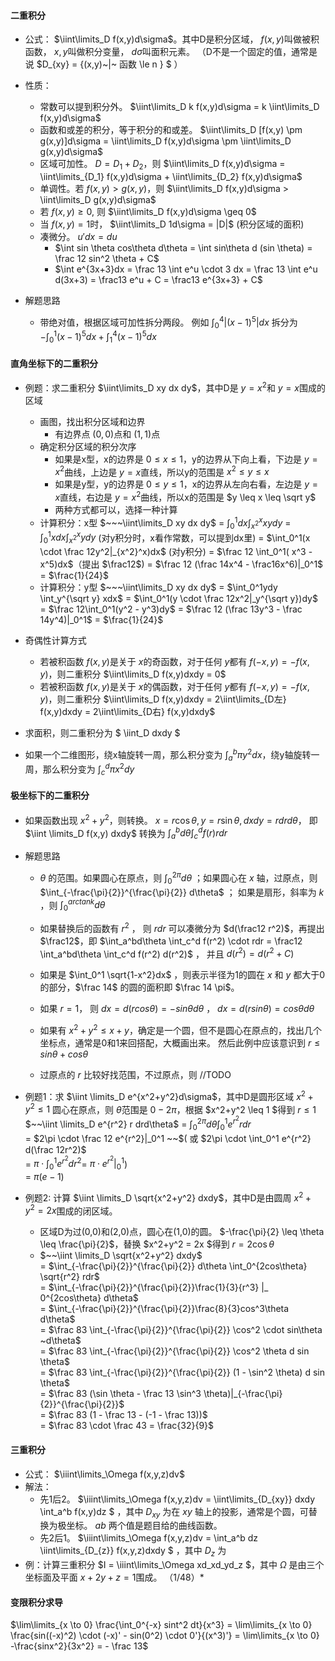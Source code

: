 
#### 二重积分
- 公式： $\iint\limits_D f(x,y)d\sigma$。其中D是积分区域， $f(x,y)$叫做被积函数， $x,y$叫做积分变量， $d\sigma$叫面积元素。  （D不是一个固定的值，通常是说 $D_{xy} = \{(x,y)~|~ 函数 \le n \} $ ）

- 性质：
  - 常数可以提到积分外。 $\iint\limits_D k f(x,y)d\sigma = k \iint\limits_D f(x,y)d\sigma$
  - 函数和或差的积分，等于积分的和或差。 $\iint\limits_D [f(x,y) \pm g(x,y)]d\sigma = \iint\limits_D f(x,y)d\sigma \pm \iint\limits_D g(x,y)d\sigma$
  - 区域可加性。 $D=D_1+D_2$，则 $\iint\limits_D f(x,y)d\sigma = \iint\limits_{D_1} f(x,y)d\sigma + \iint\limits_{D_2} f(x,y)d\sigma$
  - 单调性。若 $f(x,y)>g(x,y)$，则 $\iint\limits_D f(x,y)d\sigma > \iint\limits_D g(x,y)d\sigma$
  - 若 $f(x,y)\geq0$, 则 $\iint\limits_D f(x,y)d\sigma \geq 0$
  - 当 $f(x,y)=1$时， $\iint\limits_D 1d\sigma = |D|$ (积分区域的面积)
  - 凑微分。 $u'dx = du$
    - $\int sin \theta cos\theta d\theta =  \int sin\theta d (sin \theta) = \frac 12 sin^2 \theta + C$
    - $\int e^{3x+3}dx = \frac 13 \int e^u \cdot 3 dx = \frac 13 \int e^u d(3x+3) = \frac13 e^u + C = \frac13 e^{3x+3} + C$
  
- 解题思路

  - 带绝对值，根据区域可加性拆分两段。 例如 $\int_0^4 |(x-1)^5|dx$ 拆分为 $-\int_0^1(x-1)^5dx + \int_1^4(x-1)^5dx$
  
#### 直角坐标下的二重积分

- 例题：求二重积分 $\iint\limits_D xy dx dy$，其中D是 $y=x^2$和 $y=x$围成的区域
  - 画图，找出积分区域和边界
    - 有边界点 $(0,0)$点和 $(1,1)$点
  - 确定积分区域的积分次序
    - 如果是x型，x的边界是 $0 \leq x \leq 1$，y的边界从下向上看，下边是 $y=x^2$曲线，上边是 $y=x$直线，所以y的范围是 $x^2 \leq y \leq x$
    - 如果是y型，y的边界是 $0 \leq y \leq 1$，x的边界从左向右看，左边是 $y=x$直线，右边是 $y=x^2$曲线，所以x的范围是 $y \leq x \leq \sqrt y$
    - 两种方式都可以，选择一种计算
  - 计算积分：x型
      $~~~\iint\limits_D xy dx dy$
    = $\int_0^1dx \int_{x^2}^x xydy$
    = $\int_0^1xdx \int_{x^2}^x ydy$ (对y积分时，x看作常数，可以提到dx里)
    = $\int_0^1(x \cdot \frac 12y^2|_{x^2}^x)dx$ (对y积分)
    = $\frac 12 \int_0^1( x^3 - x^5)dx$（提出 $\frac12$)
    = $\frac 12 (\frac 14x^4 - \frac16x^6)|_0^1$
    = $\frac{1}{24}$
  - 计算积分：y型
      $~~~\iint\limits_D xy dx dy$
    = $\int_0^1ydy \int_y^{\sqrt y} xdx$
    = $\int_0^1(y \cdot \frac 12x^2|_y^{\sqrt y})dy$
    = $\frac 12\int_0^1(y^2 - y^3)dy$
    = $\frac 12 (\frac 13y^3 - \frac 14y^4)|_0^1$
    = $\frac{1}{24}$

- 奇偶性计算方式
  - 若被积函数 $f(x,y)$是关于 $x$的奇函数，对于任何 $y$都有 $f(-x,y)=-f(x,y)$，则二重积分 $\iint\limits_D f(x,y)dxdy = 0$ 
  - 若被积函数 $f(x,y)$是关于 $x$的偶函数，对于任何 $y$都有 $f(-x,y)=-f(x,y)$，则二重积分 $\iint\limits_D f(x,y)dxdy = 2\iint\limits_{D左} f(x,y)dxdy = 2\iint\limits_{D右} f(x,y)dxdy$

- 求面积，则二重积分为 $ \iint_D dxdy $
- 如果一个二维图形，绕x轴旋转一周，那么积分变为 $\int_a^b \pi y^2 dx$，绕y轴旋转一周，那么积分变为 $\int_c^d \pi x^2 dy$

#### 极坐标下的二重积分

- 如果函数出现 $x^2+y^2$，则转换。  $x = r\cos\theta, y = r\sin\theta, dxdy = rdrd\theta$， 即 $\iint \limits_D f(x,y) dxdy$ 转换为 $\int_a^bd\theta \int_c^d f(r) r dr$

- 解题思路
  - $\theta$ 的范围。如果圆心在原点，则 $\int_0^{2\pi} d\theta$ ；如果圆心在 $x$ 轴，过原点，则 $\int_{-\frac{\pi}{2}}^{\frac{\pi}{2}} d\theta$ ； 如果是扇形，斜率为 $k$ ，则 $\int_0^{arctank} d\theta$

  - 如果替换后的函数有 $r^2$ ， 则 $rdr$ 可以凑微分为 $d(\frac12 r^2)$，再提出 $\frac12$，即 $\int_a^bd\theta \int_c^d f(r^2) \cdot rdr = \frac12 \int_a^bd\theta \int_c^d f(r^2) d(r^2)$ ， 并且 $d(r^2) = d(r^2 + C)$ 

  - 如果是 $\int_0^1 \sqrt{1-x^2}dx$ ，则表示半径为1的圆在 $x$ 和 $y$ 都大于0的部分，$\frac 14$ 的圆的面积即 $\frac 14 \pi$。 

  - 如果 $r=1$， 则 $dx = d(rcos\theta) = -sin\theta d\theta$ ， $dx = d(rsin\theta) = cos\theta d\theta$
  - 如果有 $x^2+y^2 \le x+y$，确定是一个圆，但不是圆心在原点的，找出几个坐标点，通常是0和1来回搭配，大概画出来。 然后此例中应该意识到 $r \le sin\theta + cos\theta$  
  - 过原点的 $r$ 比较好找范围，不过原点，则 //TODO

- 例题1：求 $\iint \limits_D e^{x^2+y^2}d\sigma$，其中D是圆形区域 $x^2+y^2 \leq 1$
  圆心在原点，则 $\theta$范围是 $0 - 2\pi$，根据 $x^2+y^2 \leq 1 $得到 $r \leq 1$
    $~~\iint \limits_D e^{r^2} r drd\theta$
  = $\int_0^{2\pi}d\theta \int_0^1 e^{r^2} r dr$ <br>
  = $2\pi \cdot \frac 12 e^{r^2}|_0^1 ~~$( 或  $2\pi \cdot \int_0^1 e^{r^2} d(\frac 12r^2)$ <br>
  = $\pi \cdot \int_0^1 e^{r^2} dr^2$= $\pi \cdot e^{r^2}|_0^1$) <br>
  = $\pi(e-1)$

- 例题2: 计算 $\iint \limits_D \sqrt{x^2+y^2} dxdy$，其中D是由圆周 $x^2+y^2 = 2x$围成的闭区域。
  - 区域D为过(0,0)和(2,0)点，圆心在(1,0)的圆。   $-\frac{\pi}{2} \leq \theta  \leq \frac{\pi}{2}$，替换 $x^2+y^2 = 2x $得到 $r = 2\cos\theta$
  -  $~~\iint \limits_D \sqrt{x^2+y^2} dxdy$ <br>
    = $\int_{-\frac{\pi}{2}}^{\frac{\pi}{2}} d\theta \int_0^{2cos\theta} \sqrt{r^2} rdr$ <br>
    = $\int_{-\frac{\pi}{2}}^{\frac{\pi}{2}}\frac{1}{3}{r^3} |_ 0^{2cos\theta} d\theta$ <br>
    = $\int_{-\frac{\pi}{2}}^{\frac{\pi}{2}}\frac{8}{3}cos^3\theta d\theta$ <br>
    = $\frac 83 \int_{-\frac{\pi}{2}}^{\frac{\pi}{2}} \cos^2 \cdot sin\theta ~d\theta$ <br>
    = $\frac 83 \int_{-\frac{\pi}{2}}^{\frac{\pi}{2}} \cos^2 \theta d sin \theta$ <br>
    = $\frac 83 \int_{-\frac{\pi}{2}}^{\frac{\pi}{2}} (1 - \sin^2 \theta) d sin \theta$ <br>
    = $\frac 83 (\sin \theta - \frac 13 \sin^3 \theta)|_{-\frac{\pi}{2}}^{\frac{\pi}{2}}$ <br>
    = $\frac 83 (1 - \frac 13 - (-1 - \frac 13))$ <br>
    = $\frac 83 \cdot \frac 43 = \frac{32}{9}$


#### 三重积分
- 公式： $\iiint\limits_\Omega f(x,y,z)dv$
- 解法：
  - 先1后2。 $\iiint\limits_\Omega f(x,y,z)dv = \iint\limits_{D_{xy}} dxdy \int_a^b f(x,y)dz $ ，其中 $D_{xy}$ 为在 $xy$ 轴上的投影，通常是个圆，可替换为极坐标。 $ab$ 两个值是题目给的曲线函数。
  - 先2后1。 $\iiint\limits_\Omega f(x,y,z)dv = \int_a^b dz \iint\limits_{D_{z}} f(x,y,z)dxdy $ ，其中 $D_z$ 为
- 例：计算三重积分 $I = \iiint\limits_\Omega xd_xd_yd_z	$，其中 $\Omega$ 是由三个坐标面及平面 $x + 2y + z = 1$围成。 （1/48）*




#### 变限积分求导
$\lim\limits_{x \to 0} \frac{\int_0^{-x} sint^2 dt}{x^3} = \lim\limits_{x \to 0} \frac{sin((-x)^2) \cdot (-x)' - sin(0^2) \cdot 0'}{(x^3)'} = \lim\limits_{x \to 0} -\frac{sinx^2}{3x^2} = - \frac 13$ 